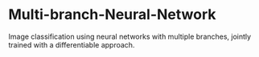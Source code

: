 # Multi-branch-Neural-Network
Image classification using neural networks with multiple branches, jointly trained with a differentiable approach.
